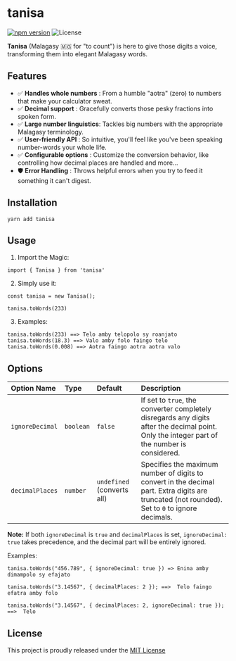# tanisa

[![npm version](https://badge.fury.io/js/tanisa.svg)](https://www.npmjs.com/package/tanisa)
![License](https://img.shields.io/badge/License-MIT-yellow.svg)

**Tanisa** (Malagasy 🇲🇬 for "to count") is here to give those digits a voice, transforming them into elegant Malagasy words.

## Features

- ✅ **Handles whole numbers** : From a humble "aotra" (zero) to numbers that make your calculator sweat.
- ✅ **Decimal support** : Gracefully converts those pesky fractions into spoken form.
- ✅ **Large number linguistics**: Tackles big numbers with the appropriate Malagasy terminology.
- ✅ **User-friendly API** : So intuitive, you'll feel like you've been speaking number-words your whole life.
- ✅ **Configurable options** : Customize the conversion behavior, like controlling how decimal places are handled and more...
- 🛡️ **Error Handling** : Throws helpful errors when you try to feed it something it can't digest.

## Installation

`yarn add tanisa`

## Usage

1. Import the Magic:

```
import { Tanisa } from 'tanisa'
```

2. Simply use it:

```
const tanisa = new Tanisa();

tanisa.toWords(233)
```

3. Examples:

```
tanisa.toWords(233) ==> Telo amby telopolo sy roanjato
tanisa.toWords(18.3) ==> Valo amby folo faingo telo
tanisa.toWords(0.008) ==> Aotra faingo aotra aotra valo
```

## Options

| Option Name     | Type      | Default                    | Description                                                                                                                                     |
| :-------------- | :-------- | :------------------------- | :---------------------------------------------------------------------------------------------------------------------------------------------- |
| `ignoreDecimal` | `boolean` | `false`                    | If set to `true`, the converter completely disregards any digits after the decimal point. Only the integer part of the number is considered.    |
| `decimalPlaces` | `number`  | `undefined` (converts all) | Specifies the maximum number of digits to convert in the decimal part. Extra digits are truncated (not rounded). Set to `0` to ignore decimals. |

**Note:** If both `ignoreDecimal` is `true` and `decimalPlaces` is set, `ignoreDecimal: true` takes precedence, and the decimal part will be entirely ignored.

Examples:

```
tanisa.toWords("456.789", { ignoreDecimal: true }) => Enina amby dimampolo sy efajato

tanisa.toWords("3.14567", { decimalPlaces: 2 }); ==>  Telo faingo efatra amby folo

tanisa.toWords("3.14567", { decimalPlaces: 2, ignoreDecimal: true }); ==>  Telo
```

## License

This project is proudly released under the [MIT License](https://github.com/nifaliana/tanisa/blob/main/LICENSE)
